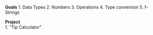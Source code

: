 **Goals** 
    1. Data Types
    2. Numbers
    3. Operations
    4. Type conversion
    5. f-Strings
    
**Project**  
    1. "Tip Calculator"
